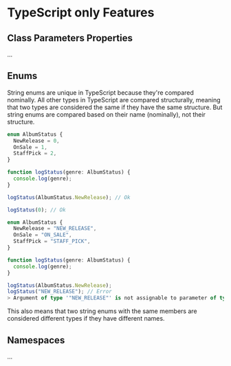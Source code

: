 # TypeScript only Features

## Class Parameters Properties

...

## Enums

String enums are unique in TypeScript because they're compared nominally. All other types in TypeScript are compared structurally, meaning that two types are considered the same if they have the same structure. But string enums are compared based on their name (nominally), not their structure.

```ts
enum AlbumStatus {
  NewRelease = 0,
  OnSale = 1,
  StaffPick = 2,
}

function logStatus(genre: AlbumStatus) {
  console.log(genre);
}

logStatus(AlbumStatus.NewRelease); // Ok

logStatus(0); // Ok
```


```ts
enum AlbumStatus {
  NewRelease = "NEW_RELEASE",
  OnSale = "ON_SALE",
  StaffPick = "STAFF_PICK",
}

function logStatus(genre: AlbumStatus) {
  console.log(genre);
}

logStatus(AlbumStatus.NewRelease);
logStatus("NEW_RELEASE"); // Error
> Argument of type '"NEW_RELEASE"' is not assignable to parameter of type 'AlbumStatus'.
```

This also means that two string enums with the same members are considered different types if they have different names.

## Namespaces

...


